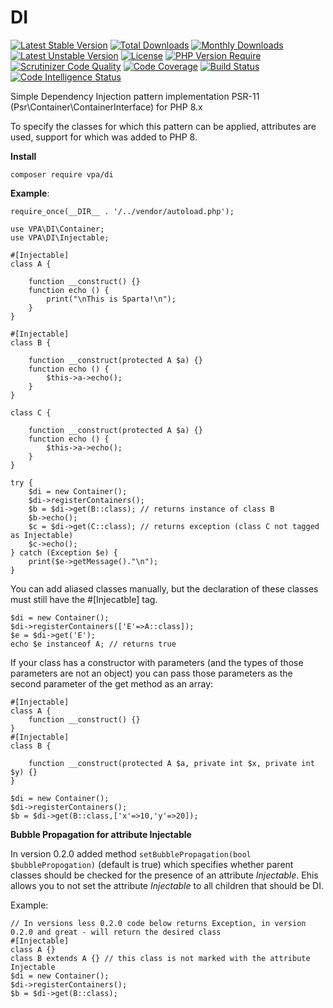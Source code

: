 # DI

[![Latest Stable Version](http://poser.pugx.org/vpa/di/v)](https://packagist.org/packages/vpa/di) 
[![Total Downloads](http://poser.pugx.org/vpa/di/downloads)](https://packagist.org/packages/vpa/di) 
[![Monthly Downloads](http://poser.pugx.org/vpa/di/d/monthly)](https://packagist.org/packages/vpa/di)
[![Latest Unstable Version](http://poser.pugx.org/vpa/di/v/unstable)](https://packagist.org/packages/vpa/di) 
[![License](http://poser.pugx.org/vpa/di/license)](https://packagist.org/packages/vpa/di) 
[![PHP Version Require](http://poser.pugx.org/vpa/di/require/php)](https://packagist.org/packages/vpa/di)
[![Scrutinizer Code Quality](https://scrutinizer-ci.com/g/zolll23/DI/badges/quality-score.png?b=main)](https://scrutinizer-ci.com/g/zolll23/DI/?branch=main)
[![Code Coverage](https://scrutinizer-ci.com/g/zolll23/DI/badges/coverage.png?b=main)](https://scrutinizer-ci.com/g/zolll23/DI/?branch=main)
[![Build Status](https://scrutinizer-ci.com/g/zolll23/DI/badges/build.png?b=main)](https://scrutinizer-ci.com/g/zolll23/DI/build-status/main)
[![Code Intelligence Status](https://scrutinizer-ci.com/g/zolll23/DI/badges/code-intelligence.svg?b=main)](https://scrutinizer-ci.com/code-intelligence)

Simple Dependency Injection pattern implementation PSR-11 (Psr\Container\ContainerInterface) for PHP 8.x 

To specify the classes for which this pattern can be applied, attributes are used, support for which was added to PHP 8.

**Install**

```
composer require vpa/di
```

**Example**:

```
require_once(__DIR__ . '/../vendor/autoload.php');

use VPA\DI\Container;
use VPA\DI\Injectable;

#[Injectable]
class A {

    function __construct() {}
    function echo () {
        print("\nThis is Sparta!\n");
    }
}

#[Injectable]
class B {

    function __construct(protected A $a) {}
    function echo () {
        $this->a->echo();
    }
}

class C {

    function __construct(protected A $a) {}
    function echo () {
        $this->a->echo();
    }
}

try {
    $di = new Container();
    $di->registerContainers();
    $b = $di->get(B::class); // returns instance of class B
    $b->echo();
    $c = $di->get(C::class); // returns exception (class C not tagged as Injectable)
    $c->echo();
} catch (Exception $e) {
    print($e->getMessage()."\n");
}
```

You can add aliased classes manually, but the declaration of these classes must still have the #[Injecatble] tag.
```
$di = new Container();
$di->registerContainers(['E'=>A::class]);
$e = $di->get('E');
echo $e instanceof A; // returns true
```

If your class has a constructor with parameters (and the types of those parameters are not an object) you can pass those parameters as the second parameter of the get method as an array:
```
#[Injectable]
class A {
    function __construct() {}
}
#[Injectable]
class B {

    function __construct(protected A $a, private int $x, private int $y) {}
}

$di = new Container();
$di->registerContainers();
$b = $di->get(B::class,['x'=>10,'y'=>20]);
```

**Bubble Propagation for attribute Injectable**

In version 0.2.0 added method ```setBubblePropagation(bool $bubblePropogation)```
(default is true) which specifies whether parent classes should be checked for the presence of an attribute _Injectable_. Еhis allows you to not set the attribute _Injectable_ to all children that should be DI.

Example:
```
// In versions less 0.2.0 code below returns Exception, in version 0.2.0 and great - will return the desired class 
#[Injectable]
class A {}
class B extends A {} // this class is not marked with the attribute Injectable
$di = new Container();
$di->registerContainers();
$b = $di->get(B::class);
```
